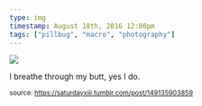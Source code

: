 ```yaml
---
type: img
timestamp: August 18th, 2016 12:00pm
tags: ["pillbug", "macro", "photography"]
---
```

<img src="https://saturdayxiii.github.io/media/149135903859.jpg"/>

I breathe through my butt, yes I do.
 
  
<small>source: https://saturdayxiii.tumblr.com/post/149135903859</small>